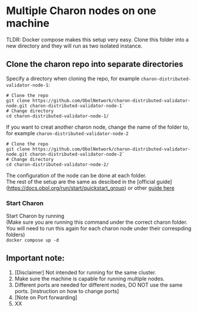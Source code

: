 # Multiple Charon nodes on one machine

TLDR: Docker compose makes this setup very easy. Clone this folder into a new directory and they will run as two isolated instance.

## Clone the charon repo into separate directories
Specify a directory when cloning the repo, for example `charon-distributed-validator-node-1`:
```
# Clone the repo
git clone https://github.com/ObolNetwork/charon-distributed-validator-node.git charon-distributed-validator-node-1`
# Change directory
cd charon-distributed-validator-node-1/
```

If you want to creat another charon node, change the name of the folder to, for example `charon-distributed-validator-node-2`
```
# Clone the repo
git clone https://github.com/ObolNetwork/charon-distributed-validator-node.git charon-distributed-validator-node-2`
# Change directory
cd charon-distributed-validator-node-2/
```
The configuration of the node can be done at each folder.  
The rest of the setup are the same as descibed in the [official guide] (https://docs.obol.org/run/start/quickstart_group) or other [guide here](https://github.com/atomicwhale/obol-guides)  

### Start Charon  
Start Charon by running  
(Make sure you are running this command under the correct charon folder. You will need to run this again for each charon node under their correspding folders)  
`docker compose up -d`  

## Important note:
1. [Disclaimer] Not intended for running for the same cluster.
2. Make sure the machine is capable for running multiple nodes.
3. Different ports are needed for different nodes, DO NOT use the same ports.
[instruction on how to change ports]
4. [Note on Port forwarding]
5. XX
